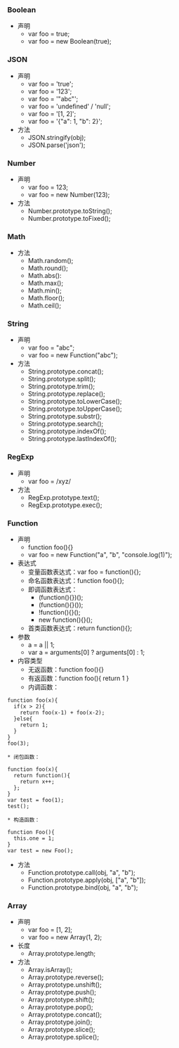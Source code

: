 ### Boolean
* 声明
    * var foo = true;
    * var foo = new Boolean(true);

### JSON
* 声明
    * var foo = 'true';
    * var foo = '123';
    * var foo = '"abc"';
    * var foo = 'undefined' / 'null';
    * var foo = '[1, 2]';
    * var foo = '{"a": 1, "b": 2}';
* 方法
    * JSON.stringify(obj);
    * JSON.parse('json');

### Number
* 声明
    * var foo = 123;
    * var foo = new Number(123);
* 方法
    * Number.prototype.toString();
    * Number.prototype.toFixed();

### Math
* 方法
    * Math.random();
    * Math.round();
    * Math.abs():
    * Math.max();
    * Math.min();
    * Math.floor();
    * Math.ceil();

### String
* 声明
    * var foo = "abc";
    * var foo = new Function("abc");
* 方法
    * String.prototype.concat();
    * String.prototype.split();
    * String.prototype.trim();
    * String.prototype.replace();
    * String.prototype.toLowerCase();
    * String.prototype.toUpperCase();
    * String.prototype.substr();
    * String.prototype.search();
    * String.prototype.indexOf();
    * String.prototype.lastIndexOf();

### RegExp
* 声明
    * var foo = /xyz/
* 方法
    * RegExp.prototype.text();
    * RegExp.prototype.exec();

### Function
* 声明
    * function foo(){}
    * var foo = new Function("a", "b", "console.log(1)");
* 表达式
    * 变量函数表达式：var foo = function(){};
    * 命名函数表达式：function foo(){};
    * 即调函数表达式：
        * (function(){})();
        * (function(){}());
        * !function(){}();
        * new function(){}();
    * 首类函数表达式：return function(){};
* 参数
    * a = a || 1;
    * var a = arguments[0] ? arguments[0] : 1;
* 内容类型
    * 无返函数：function foo(){}
    * 有返函数：function foo(){ return 1 }
    * 内调函数：
```
function foo(x){
  if(x > 2){
    return foo(x-1) + foo(x-2);
  }else{
    return 1;
  }
}
foo(3);
```
    * 闭包函数：
```
function foo(x){
  return function(){
    return x++;
  };
}
var test = foo(1);
test();
```
    * 构造函数：
```
function Foo(){
  this.one = 1;
}
var test = new Foo();
```
* 方法
    * Function.prototype.call(obj, "a", "b");
    * Function.prototype.apply(obj, ["a", "b"]);
    * Function.prototype.bind(obj, "a", "b");

### Array
* 声明
    * var foo = [1, 2];
    * var foo = new Array(1, 2);
* 长度
    * Array.prototype.length;
* 方法
    * Array.isArray();
    * Array.prototype.reverse();
    * Array.prototype.unshift();
    * Array.prototype.push();
    * Array.prototype.shift();
    * Array.prototype.pop();
    * Array.prototype.concat();
    * Array.prototype.join();
    * Array.prototype.slice();
    * Array.prototype.splice();
